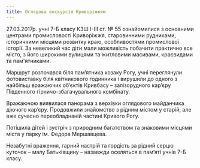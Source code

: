 ```yaml
---
title: Оглядова екскурсія Криворіжжям
---
```


27.03.2017р. учні 7-Б класу КЗШ І-ІІІ ст. № 55 ознайомилися з основними центрами промисловості Криворіжжя, старовинними рудниками, історичними місцями розвитку краю, особливостями промислової історії. За невеликий час діти мали можливість побачити практично все місто, з його широкими вулицями та житловими масивами, краєвидами та пам'ятниками.

Маршрут розпочався біля пам’ятника козаку Рогу, учні переглянули фотовиставку біля квітникового годинника і вирушили до одного з найбільш вражаючих об’єктів Кривбасу – залізорудного кар’єру Південного гірничо-збагачувального комбінату.

Вражаючою виявилася панорама з верхівки оглядового майданчика діючого кар’єру. Продовжили знайомство з рідним містом у старій, але вже сучасно переобладнаній частині Кривого Рогу.

Потішила дітей і зустріч з природним багатством та знаковими місцями міста у парку ім. Федора Мершавцева.

Незабутні враження, гарний настрій та гордість за рідний серцю куточок – малу Батьківщину – назавжди оселяться в пам’яті учнів 7-Б класу.

<slideshow id="_/72157679987589831" />
